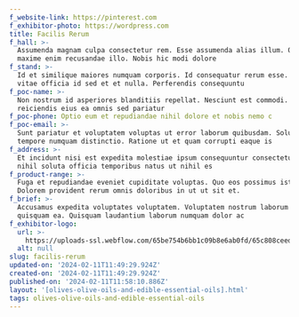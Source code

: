 ```yaml
---
f_website-link: https://pinterest.com
f_exhibitor-photo: https://wordpress.com
title: Facilis Rerum
f_hall: >-
  Assumenda magnam culpa consectetur rem. Esse assumenda alias illum. Quos
  maxime enim recusandae illo. Nobis hic modi dolore
f_stand: >-
  Id et similique maiores numquam corporis. Id consequatur rerum esse. Repellat
  vitae officia id sed et et nulla. Perferendis consequuntu
f_poc-name: >-
  Non nostrum id asperiores blanditiis repellat. Nesciunt est commodi. Mollitia
  reiciendis eius ea omnis sed pariatur
f_poc-phone: Optio eum et repudiandae nihil dolore et nobis nemo c
f_poc-email: >-
  Sunt pariatur et voluptatem voluptas ut error laborum quibusdam. Soluta
  tempore numquam distinctio. Ratione ut et quam corrupti eaque is
f_address: >-
  Et incidunt nisi est expedita molestiae ipsum consequuntur consectetur. Et
  nihil soluta officia temporibus natus ut nihil es
f_product-range: >-
  Fuga et repudiandae eveniet cupiditate voluptas. Quo eos possimus iste.
  Dolorem provident rerum omnis doloribus in ut ut sit et. 
f_brief: >-
  Accusamus expedita voluptates voluptatem. Voluptatem nostrum laborum est
  quisquam ea. Quisquam laudantium laborum numquam dolor ac
f_exhibitor-logo:
  url: >-
    https://uploads-ssl.webflow.com/65be754b6bb1c09b8e6ab0fd/65c808ceeddb095bee312c91_image14.jpeg
  alt: null
slug: facilis-rerum
updated-on: '2024-02-11T11:49:29.924Z'
created-on: '2024-02-11T11:49:29.924Z'
published-on: '2024-02-11T11:58:10.886Z'
layout: '[olives-olive-oils-and-edible-essential-oils].html'
tags: olives-olive-oils-and-edible-essential-oils
---
```



